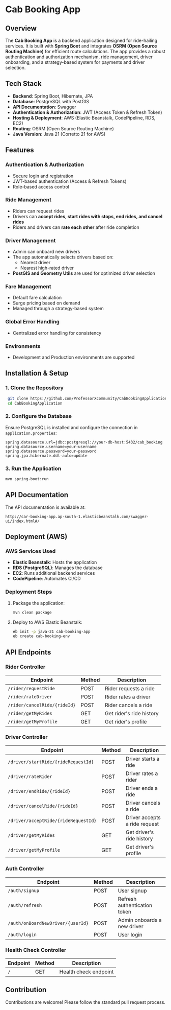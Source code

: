 # Cab Booking App

## Overview
The **Cab Booking App** is a backend application designed for ride-hailing services. It is built with **Spring Boot** and integrates **OSRM (Open Source Routing Machine)** for efficient route calculations. The app provides a robust authentication and authorization mechanism, ride management, driver onboarding, and a strategy-based system for payments and driver selection.

## Tech Stack
- **Backend**: Spring Boot, Hibernate, JPA
- **Database**: PostgreSQL with PostGIS
- **API Documentation**: Swagger
- **Authentication & Authorization**: JWT (Access Token & Refresh Token)
- **Hosting & Deployment**: AWS (Elastic Beanstalk, CodePipeline, RDS, EC2)
- **Routing**: OSRM (Open Source Routing Machine)
- **Java Version**: Java 21 (Corretto 21 for AWS)

## Features
### **Authentication & Authorization**
- Secure login and registration
- JWT-based authentication (Access & Refresh Tokens)
- Role-based access control

### **Ride Management**
- Riders can request rides
- Drivers can **accept rides, start rides with stops, end rides, and cancel rides**
- Riders and drivers can **rate each other** after ride completion

### **Driver Management**
- Admin can onboard new drivers
- The app automatically selects drivers based on:
  - Nearest driver
  - Nearest high-rated driver
- **PostGIS and Geometry Utils** are used for optimized driver selection

### **Fare Management**
- Default fare calculation
- Surge pricing based on demand
- Managed through a strategy-based system

### **Global Error Handling**
- Centralized error handling for consistency

### **Environments**
- Development and Production environments are supported

## Installation & Setup
### **1. Clone the Repository**
```sh
 git clone https://github.com/ProfessorXcommunity/CabBookingApplication.git
 cd CabBookingApplication
```

### **2. Configure the Database**
Ensure PostgreSQL is installed and configure the connection in `application.properties`:
```properties
spring.datasource.url=jdbc:postgresql://your-db-host:5432/cab_booking
spring.datasource.username=your-username
spring.datasource.password=your-password
spring.jpa.hibernate.ddl-auto=update
```

### **3. Run the Application**
```sh
mvn spring-boot:run
```

## API Documentation
The API documentation is available at:
```
http://car-booking-app.ap-south-1.elasticbeanstalk.com/swagger-ui/index.html#/
```

## Deployment (AWS)
### **AWS Services Used**
- **Elastic Beanstalk**: Hosts the application
- **RDS (PostgreSQL)**: Manages the database
- **EC2**: Runs additional backend services
- **CodePipeline**: Automates CI/CD

### **Deployment Steps**
1. Package the application:
   ```sh
   mvn clean package
   ```
2. Deploy to AWS Elastic Beanstalk:
   ```sh
   eb init -p java-21 cab-booking-app
   eb create cab-booking-env
   ```

## API Endpoints

### **Rider Controller**
| Endpoint                          | Method | Description |
|-----------------------------------|--------|-------------|
| `/rider/requestRide`              | POST   | Rider requests a ride |
| `/rider/rateDriver`               | POST   | Rider rates a driver |
| `/rider/cancelRide/{rideId}`      | POST   | Rider cancels a ride |
| `/rider/getMyRides`               | GET    | Get rider's ride history |
| `/rider/getMyProfile`             | GET    | Get rider's profile |

### **Driver Controller**
| Endpoint                          | Method | Description |
|-----------------------------------|--------|-------------|
| `/driver/startRide/{rideRequestId}` | POST   | Driver starts a ride |
| `/driver/rateRider`               | POST   | Driver rates a rider |
| `/driver/endRide/{rideId}`        | POST   | Driver ends a ride |
| `/driver/cancelRide/{rideId}`     | POST   | Driver cancels a ride |
| `/driver/acceptRide/{rideRequestId}` | POST   | Driver accepts a ride request |
| `/driver/getMyRides`              | GET    | Get driver's ride history |
| `/driver/getMyProfile`            | GET    | Get driver's profile |

### **Auth Controller**
| Endpoint                          | Method | Description |
|-----------------------------------|--------|-------------|
| `/auth/signup`                    | POST   | User signup |
| `/auth/refresh`                    | POST   | Refresh authentication token |
| `/auth/onBoardNewDriver/{userId}`  | POST   | Admin onboards a new driver |
| `/auth/login`                      | POST   | User login |

### **Health Check Controller**
| Endpoint | Method | Description |
|----------|--------|-------------|
| `/`      | GET    | Health check endpoint |

## Contribution
Contributions are welcome! Please follow the standard pull request process.

